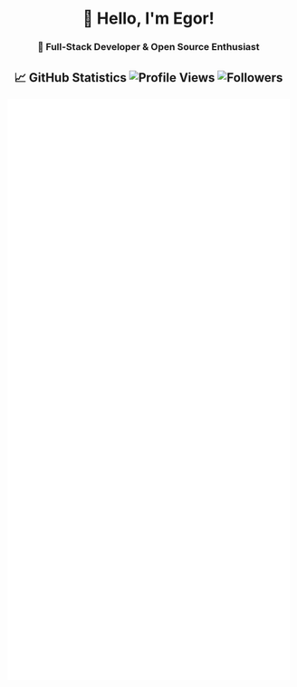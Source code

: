<div align="center">

# 👋 Hello, I'm Egor!

### 🚀 Full-Stack Developer & Open Source Enthusiast

<div align="center">

## 📈 GitHub Statistics        ![Profile Views](https://komarev.com/ghpvc/?username=Vu4eke&color=blueviolet) ![Followers](https://img.shields.io/github/followers/Vu4eke?style=social)

<!-- ВСТАВЬ ЭТУ СТРОКУ - ОНА ПОКАЖЕТ ВСЕ МЕТРИКИ ВМЕСТЕ В ОДНОМ ИЗОБРАЖЕНИИ -->
![Metrics](https://raw.githubusercontent.com/Vu4eke/Vu4eke/main/github-metrics.svg)

</div>

